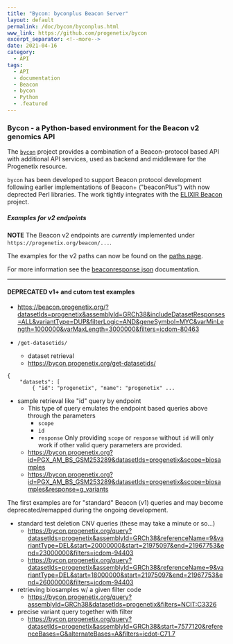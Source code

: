 ```yaml
---
title: "Bycon: byconplus Beacon Server"
layout: default
permalink: /doc/bycon/byconplus.html
www_link: https://github.com/progenetix/bycon
excerpt_separator: <!--more-->
date: 2021-04-16
category:
  - API
tags:
  - API
  - documentation
  - Beacon
  - bycon
  - Python
  - .featured
---
```


### Bycon - a Python-based environment for the Beacon v2 genomics API

The [`bycon`](https://github.com/progenetix/bycon) project provides a combination of a Beacon-protocol based API with additional API services, used as backend and middleware for the Progenetix resource.

`bycon` has been developed to support Beacon protocol development following earlier implementations of Beacon+ ("beaconPlus") with now deprected Perl libraries. The work tightly integrates with the [ELIXIR Beacon](http://beacon-project.io) project.

<!--more-->

##### Examples for v2 endpoints

**NOTE** The Beacon v2 endpoints are _currently_ implemented under
`https://progenetix.org/beacon/...`.

The examples for the v2 paths can now be found on the [paths page](/doc/beacon/paths.html).

For more information see the [beaconresponse json](/doc/beaconresponse-json.html)
documentation.

----

#### DEPRECATED v1+ and cutom test examples

* <https://beacon.progenetix.org/?datasetIds=progenetix&assemblyId=GRCh38&includeDatasetResponses=ALL&variantType=DUP&filterLogic=AND&geneSymbol=MYC&varMinLength=1000000&varMaxLength=3000000&filters=icdom-80463>

* `/get-datasetids/`
  - dataset retrieval
  - <https://bycon.progenetix.org/get-datasetids/>
```
{
    "datasets": [
        { "id": "progenetix", "name": "progenetix" ...
```
* sample retrieval like "id" query by endpoint
  - This type of query emulates the endpoint based queries above through the parameters
    * `scope`
    * `id`
    * `response`
    Only providing `scope` or `response` without `id` will only work if other valid
    query parameters are provided.
  - <https://bycon.progenetix.org?id=PGX_AM_BS_GSM253289&datasetIds=progenetix&scope=biosamples>
  - <https://bycon.progenetix.org?id=PGX_AM_BS_GSM253289&datasetIds=progenetix&scope=biosamples&response=g_variants>



The first examples are for "standard" Beacon (v1) queries and may become deprecated/remapped during the ongoing development.

* standard test deletion CNV queries (these may take a minute or so...)
  - <https://bycon.progenetix.org/query?datasetIds=progenetix&assemblyId=GRCh38&referenceName=9&variantType=DEL&start=20000000&start=21975097&end=21967753&end=23000000&filters=icdom-94403>
  - <https://bycon.progenetix.org/query?datasetIds=progenetix&assemblyId=GRCh38&referenceName=9&variantType=DEL&start=18000000&start=21975097&end=21967753&end=26000000&filters=icdom-94403>
* retrieving biosamples w/ a given filter code
  - <https://bycon.progenetix.org/query?assemblyId=GRCh38&datasetIds=progenetix&filters=NCIT:C3326>
* precise variant query together with filter
  - <https://bycon.progenetix.org/query?datasetIds=progenetix&assemblyId=GRCh38&start=7577120&referenceBases=G&alternateBases=A&filters=icdot-C71.7>
